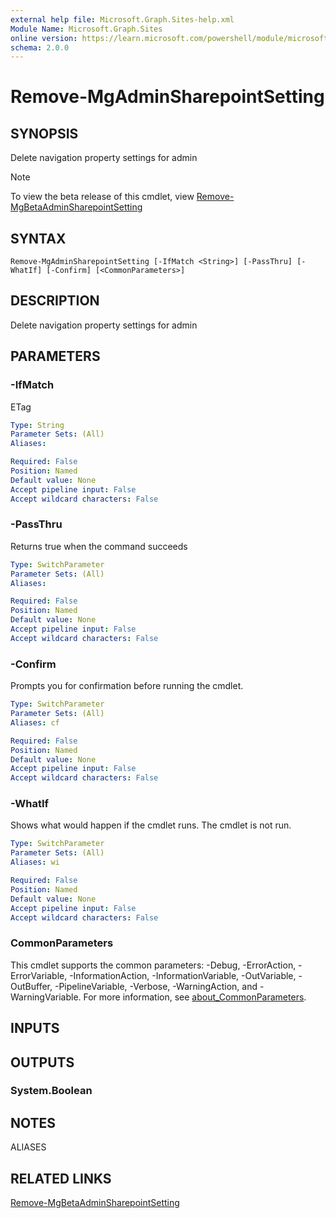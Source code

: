 ```yaml
---
external help file: Microsoft.Graph.Sites-help.xml
Module Name: Microsoft.Graph.Sites
online version: https://learn.microsoft.com/powershell/module/microsoft.graph.sites/remove-mgadminsharepointsetting
schema: 2.0.0
---
```


# Remove-MgAdminSharepointSetting

## SYNOPSIS
Delete navigation property settings for admin

> [!NOTE]
> To view the beta release of this cmdlet, view [Remove-MgBetaAdminSharepointSetting](/powershell/module/Microsoft.Graph.Beta.Sites/Remove-MgAdminSharepointSetting?view=graph-powershell-beta)

## SYNTAX

```
Remove-MgAdminSharepointSetting [-IfMatch <String>] [-PassThru] [-WhatIf] [-Confirm] [<CommonParameters>]
```

## DESCRIPTION
Delete navigation property settings for admin

## PARAMETERS

### -IfMatch
ETag

```yaml
Type: String
Parameter Sets: (All)
Aliases:

Required: False
Position: Named
Default value: None
Accept pipeline input: False
Accept wildcard characters: False
```

### -PassThru
Returns true when the command succeeds

```yaml
Type: SwitchParameter
Parameter Sets: (All)
Aliases:

Required: False
Position: Named
Default value: None
Accept pipeline input: False
Accept wildcard characters: False
```

### -Confirm
Prompts you for confirmation before running the cmdlet.

```yaml
Type: SwitchParameter
Parameter Sets: (All)
Aliases: cf

Required: False
Position: Named
Default value: None
Accept pipeline input: False
Accept wildcard characters: False
```

### -WhatIf
Shows what would happen if the cmdlet runs.
The cmdlet is not run.

```yaml
Type: SwitchParameter
Parameter Sets: (All)
Aliases: wi

Required: False
Position: Named
Default value: None
Accept pipeline input: False
Accept wildcard characters: False
```

### CommonParameters
This cmdlet supports the common parameters: -Debug, -ErrorAction, -ErrorVariable, -InformationAction, -InformationVariable, -OutVariable, -OutBuffer, -PipelineVariable, -Verbose, -WarningAction, and -WarningVariable. For more information, see [about_CommonParameters](http://go.microsoft.com/fwlink/?LinkID=113216).

## INPUTS

## OUTPUTS

### System.Boolean
## NOTES

ALIASES

## RELATED LINKS
[Remove-MgBetaAdminSharepointSetting](/powershell/module/Microsoft.Graph.Beta.Sites/Remove-MgAdminSharepointSetting?view=graph-powershell-beta)

